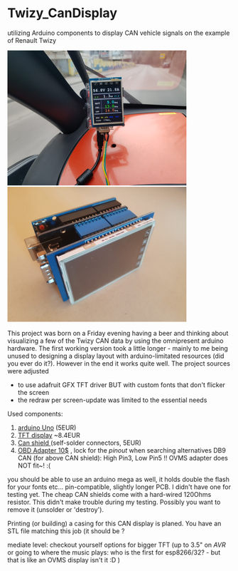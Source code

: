 # Twizy_CanDisplay
utilizing Arduino components to display CAN vehicle signals on the example of Renault Twizy

![inUsePic](pics/coast_w_light_accel_s.png)  ![componentPic](pics/CanDisplay_desk1_s.png)


This project was born on a Friday evening having a beer and thinking about visualizing a few of the Twizy CAN data by using the omnipresent arduino hardware. 
The first working version took a little longer - mainly to me being unused to designing a display layout with arduino-limitated resources (did you ever do it?).
However in the end it works quite well. The project sources were adjusted
- to use adafruit GFX TFT driver BUT with custom fonts that don't flicker the screen
- the redraw per screen-update was limited to the essential needs

Used components:
1) [arduino Uno](https://de.aliexpress.com/item/Arduino-Uno-R3-Kompatibel-Elektronische-ATmega328P-Mikrocontroller-Karte-f-r-Robotik-und-DIY-Projekte/32836425521.html?spm=a2g0x.search0104.3.57.213b303eRYeNmd&ws_ab_test=searchweb0_0%2Csearchweb201602_1_10320_10152_10321_10065_10151_10344_10068_10342_10547_10343_10322_10340_10341_10548_10193_10194_10084_10083_10618_10304_10307_10302_5711211_10180_10313_10059_10184_10534_100031_10319_10103_10627_10626_10624_10623_10622_10186_5722411_10621_10620_5711311%2Csearchweb201603_25%2CppcSwitch_4&algo_expid=fe1368ce-872f-4d52-8570-266512dd62e9-11&algo_pvid=fe1368ce-872f-4d52-8570-266512dd62e9&transAbTest=ae803_3&priceBeautifyAB=0) (5EUR)
2) [TFT display](https://de.aliexpress.com/item/Hot-selling-2-8-inch-TFT-Touch-LCD-Screen-Display-Module-for-arduino-UNO-R3-mega2560/32809485905.html?spm=a2g0x.search0104.3.43.203e21a8TddaW8&ws_ab_test=searchweb0_0,searchweb201602_1_10320_10152_10321_10065_10151_10344_10068_10342_10547_10343_10322_10340_10341_10548_10193_10194_10084_10083_10618_10304_10307_10302_5711211_10180_10313_10059_10184_10534_100031_10319_10103_10627_10626_10624_10623_10622_10186_5722411_10621_10620_5711311-normal#cfs,searchweb201603_25,ppcSwitch_4&algo_expid=857043ee-847e-459b-9e99-53bd0180b3b1-6&algo_pvid=857043ee-847e-459b-9e99-53bd0180b3b1&transAbTest=ae803_3&priceBeautifyAB=0)
 ~8.4EUR 
3) [Can shield ](https://de.aliexpress.com/item/1Set-MCP2515-Can-Bus-Shield-Board-SPI-Interface-9-Pins-Standard-Sub-D-Connector-Expansion-Module/32819242555.html?spm=a2g0x.search0104.3.2.422e7f6fe72rXb&ws_ab_test=searchweb0_0,searchweb201602_1_10320_10152_10321_10065_10151_10344_10068_10342_10547_10343_10322_10340_10341_10548_10193_10194_10084_10083_10618_10304_10307_10302_5711211_10180_10313_10059_10184_10534_100031_10319_10103_10627_10626_10624_10623_10622_10186_5722411_10621_10620_5711311,searchweb201603_25,ppcSwitch_4&algo_expid=91f26e02-d7cb-4589-9694-d072f3432757-0&algo_pvid=91f26e02-d7cb-4589-9694-d072f3432757&transAbTest=ae803_3&priceBeautifyAB=0)
(self-solder connectors, 5EUR)
4) [OBD Adapter 10$](https://www.seeedstudio.com/DB9-to-OBD2-Cable-With-Switch-p-2872.html)
   , lock for the _pinout_ when searching alternatives 
   DB9 CAN (for above CAN shield): High Pin3, Low Pin5 !! OVMS adapter does NOT fit~! :(

you should be able to use an arduino mega as well, it holds double the flash for your fonts etc... pin-compatible, slightly longer PCB. 
I didn't have one for testing yet.
The cheap CAN shields come with a hard-wired 120Ohms resistor. This didn't make trouble during my testing. Possibly you want to remove it (unsolder or 'destroy').

Printing (or building) a casing for this CAN display is planed. You have an STL file matching this job (it should be ?

mediate level: checkout yourself options for bigger TFT (up to 3.5" on _AVR_ or going to where the music plays: who is the first for esp8266/32? - but that is like an OVMS display isn't it :D )